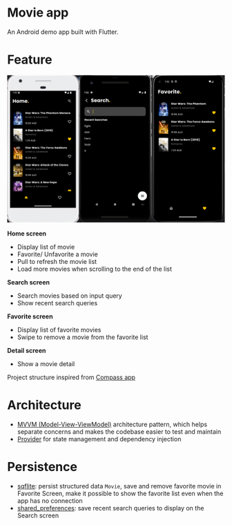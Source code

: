 # Movie app
An Android demo app built with Flutter.

# Feature
![Movie_app](docs/app_overview.png "Movie app")

**Home screen**
- Display list of movie
- Favorite/ Unfavorite a movie
- Pull to refresh the movie list
- Load more movies when scrolling to the end of the list

**Search screen**
- Search movies based on input query
- Show recent search queries

**Favorite screen**
- Display list of favorite movies
- Swipe to remove a movie from the favorite list

**Detail screen**
- Show a movie detail 

Project structure inspired from [Compass app](https://github.com/flutter/samples/tree/main/compass_app)

# Architecture
- [MVVM (Model-View-ViewModel)](https://docs.flutter.dev/app-architecture/guide#mvvm) architecture pattern, which helps separate concerns and makes the codebase easier to test and maintain
- [Provider](https://pub.dev/packages/provider) for state management and dependency injection

# Persistence
- [sqflite](https://pub.dev/packages/sqflite): persist structured data `Movie`, save and remove favorite movie in Favorite Screen,
  make it possible to show the favorite list even when the app has no connection
- [shared_preferences](https://pub.dev/packages/shared_preferences): save recent search queries to display on the Search screen
